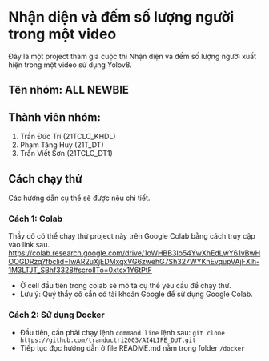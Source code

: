 # Nhận diện và đếm số lượng người trong một video
Đây là một project tham gia cuộc thi Nhận diện và đếm số lượng người xuất hiện trong một video sử dụng Yolov8.

## Tên nhóm: ALL NEWBIE

## Thành viên nhóm:
1. Trần Đức Trí (21TCLC_KHDL)
2. Phạm Tăng Huy (21T_DT)
3. Trần Viết Sơn (21TCLC_DT1)

## Cách chạy thử
Các hướng dẫn cụ thể sẽ được nêu chi tiết. 
### Cách 1: Colab
Thầy cô có thể chạy thử project này trên Google Colab bằng cách truy cập vào link sau.
https://colab.research.google.com/drive/1oWHBB3Io54YwXhEdLwY61vBwHOOGDRzq?fbclid=IwAR2uXjEDMxqxVG6zwehG7Sh327WYKnEvqupVAjFXlh-1M3LTJT_SBhf3328#scrollTo=0xtcx1Y6tPtF

- Ở cell đầu tiên trong colab sẽ mô tả cụ thể yêu cầu để chạy thử.
- Lưu ý: Quý thầy cô cần có tài khoản Google để sử dụng Google Colab.

### Cách 2: Sử dụng Docker
- Đầu tiên, cần phải chạy lệnh `command line` lệnh sau: 
`git clone https://github.com/tranductri2003/AI4LIFE_DUT.git`
- Tiếp tục đọc hướng dẫn ở file README.md nằm trong folder `/docker`
